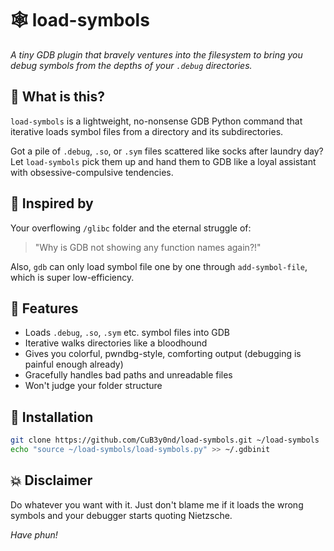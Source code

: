 # :spider_web: load-symbols

*A tiny GDB plugin that bravely ventures into the filesystem to bring you debug symbols from the depths of your `.debug` directories.*

## :thinking: What is this?

`load-symbols` is a lightweight, no-nonsense GDB Python command that iterative loads symbol files from a directory and its subdirectories.

Got a pile of `.debug`, `.so`, or `.sym` files scattered like socks after laundry day? Let `load-symbols` pick them up and hand them to GDB like a loyal assistant with obsessive-compulsive tendencies.

## :thought_balloon: Inspired by

Your overflowing `/glibc` folder and the eternal struggle of:

> "Why is GDB not showing any function names again?!"

Also, `gdb` can only load symbol file one by one through `add-symbol-file`, which is super low-efficiency.

## :dart: Features

- Loads `.debug`, `.so`, `.sym` etc. symbol files into GDB
- Iterative walks directories like a bloodhound
- Gives you colorful, pwndbg-style, comforting output (debugging is painful enough already)
- Gracefully handles bad paths and unreadable files
- Won't judge your folder structure

## :bookmark: Installation

```bash
git clone https://github.com/CuB3y0nd/load-symbols.git ~/load-symbols
echo "source ~/load-symbols/load-symbols.py" >> ~/.gdbinit
```

## :boom: Disclaimer

Do whatever you want with it. Just don't blame me if it loads the wrong symbols and your debugger starts quoting Nietzsche.

*Have phun!*
